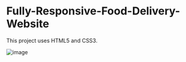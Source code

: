# Fully-Responsive-Food-Delivery-Website
This project uses HTML5 and CSS3.


![image](https://user-images.githubusercontent.com/108493146/179032433-3e261f75-209a-4c0d-b165-77ee45d13475.png)
